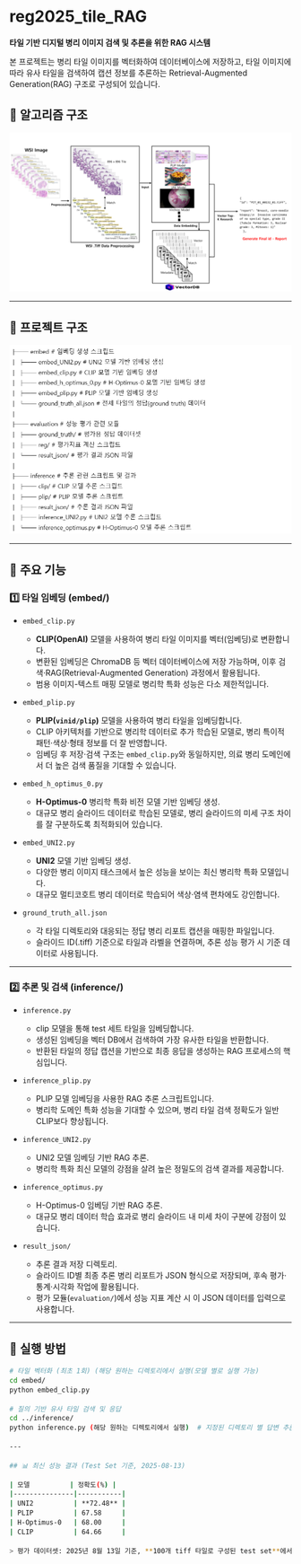 # reg2025_tile_RAG

**타일 기반 디지털 병리 이미지 검색 및 추론을 위한 RAG 시스템**

본 프로젝트는 병리 타일 이미지를 벡터화하여 데이터베이스에 저장하고, 타일 이미지에 따라 유사 타일을 검색하여 캡션 정보를 추론하는 Retrieval-Augmented Generation(RAG) 구조로 구성되어 있습니다.


## 📁 알고리즘 구조

![Alt text](tile_RAG.png)


---

## 📁 프로젝트 구조

![Alt text](project.png)

---

## 🔧 주요 기능

### 1️⃣ 타일 임베딩 (embed/)

- `embed_clip.py`  
  - **CLIP(OpenAI)** 모델을 사용하여 병리 타일 이미지를 벡터(임베딩)로 변환합니다.
  - 변환된 임베딩은 ChromaDB 등 벡터 데이터베이스에 저장 가능하며, 이후 검색·RAG(Retrieval-Augmented Generation) 과정에서 활용됩니다.
  - 범용 이미지-텍스트 매핑 모델로 병리학 특화 성능은 다소 제한적입니다.

- `embed_plip.py`  
  - **PLIP(`vinid/plip`)** 모델을 사용하여 병리 타일을 임베딩합니다.  
  - CLIP 아키텍처를 기반으로 병리학 데이터로 추가 학습된 모델로, 병리 특이적 패턴·색상·형태 정보를 더 잘 반영합니다.
  - 임베딩 후 저장·검색 구조는 `embed_clip.py`와 동일하지만, 의료 병리 도메인에서 더 높은 검색 품질을 기대할 수 있습니다.

- `embed_h_optimus_0.py`  
  - **H-Optimus-0** 병리학 특화 비전 모델 기반 임베딩 생성.
  - 대규모 병리 슬라이드 데이터로 학습된 모델로, 병리 슬라이드의 미세 구조 차이를 잘 구분하도록 최적화되어 있습니다.

- `embed_UNI2.py`  
  - **UNI2** 모델 기반 임베딩 생성.
  - 다양한 병리 이미지 태스크에서 높은 성능을 보이는 최신 병리학 특화 모델입니다.
  - 대규모 멀티코호트 병리 데이터로 학습되어 색상·염색 편차에도 강인합니다.

- `ground_truth_all.json`  
  - 각 타일 디렉토리와 대응되는 정답 병리 리포트 캡션을 매핑한 파일입니다.
  - 슬라이드 ID(.tiff) 기준으로 타일과 라벨을 연결하며, 추론 성능 평가 시 기준 데이터로 사용됩니다.

---

### 2️⃣ 추론 및 검색 (inference/)

- `inference.py`  
  - clip 모델을 통해 test 세트 타일을 임베딩합니다.  
  - 생성된 임베딩을 벡터 DB에서 검색하여 가장 유사한 타일을 반환합니다.
  - 반환된 타일의 정답 캡션을 기반으로 최종 응답을 생성하는 RAG 프로세스의 핵심입니다.

- `inference_plip.py`  
  - PLIP 모델 임베딩을 사용한 RAG 추론 스크립트입니다.
  - 병리학 도메인 특화 성능을 기대할 수 있으며, 병리 타일 검색 정확도가 일반 CLIP보다 향상됩니다.

- `inference_UNI2.py`  
  - UNI2 모델 임베딩 기반 RAG 추론.
  - 병리학 특화 최신 모델의 강점을 살려 높은 정밀도의 검색 결과를 제공합니다.

- `inference_optimus.py`  
  - H-Optimus-0 임베딩 기반 RAG 추론.
  - 대규모 병리 데이터 학습 효과로 병리 슬라이드 내 미세 차이 구분에 강점이 있습니다.

- `result_json/`  
  - 추론 결과 저장 디렉토리.
  - 슬라이드 ID별 최종 추론 병리 리포트가 JSON 형식으로 저장되며, 후속 평가·통계·시각화 작업에 활용됩니다.
  - 평가 모듈(`evaluation/`)에서 성능 지표 계산 시 이 JSON 데이터를 입력으로 사용합니다.


---

## 🚀 실행 방법

```bash
# 타일 벡터화 (최초 1회) (해당 원하는 디렉토리에서 실행(모델 별로 실행 가능) 
cd embed/
python embed_clip.py

# 질의 기반 유사 타일 검색 및 응답
cd ../inference/
python inference.py (해당 원하는 디렉토리에서 실행)  # 지정된 디렉토리 별 답변 추론.

---

## 📊 최신 성능 결과 (Test Set 기준, 2025-08-13)

| 모델          | 정확도(%) |
|---------------|-----------|
| UNI2          | **72.48** |
| PLIP          | 67.58     |
| H-Optimus-0   | 68.00     |
| CLIP          | 64.66     |

> 평가 데이터셋: 2025년 8월 13일 기준, **100개 tiff 타일로 구성된 test set**에서 reg2025 챌린지에서 제공한 **캡션과의 일치도**를 기준으로, 동일한 RAG 파이프라인 구성에서 모델별 임베딩 결과를 비교한 성능 지표입니다.









